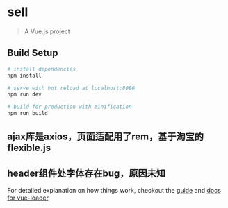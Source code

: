 # sell

> A Vue.js project

## Build Setup

``` bash
# install dependencies
npm install

# serve with hot reload at localhost:8080
npm run dev

# build for production with minification
npm run build
```

## ajax库是axios，页面适配用了rem，基于淘宝的flexible.js
 
## header组件处字体存在bug，原因未知

For detailed explanation on how things work, checkout the [guide](http://vuejs-templates.github.io/webpack/) and [docs for vue-loader](http://vuejs.github.io/vue-loader).
